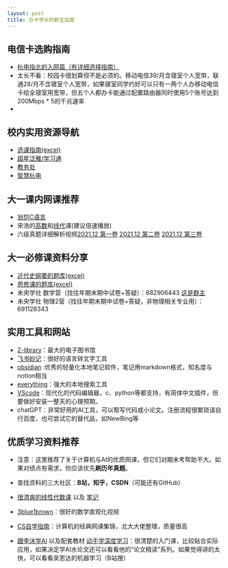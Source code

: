 ```yaml
---
layout: post
title: 办卡学长的新生指南
---
```


## 电信卡选购指南
- [杭电指北的入网篇（有详细选择指南）](https://www.yuque.com/hduer/guide/choose-networks)
- 太长不看：校园卡很划算但不是必须的。移动电信39/月含寝室个人宽带，联通28/月不含寝室个人宽带，如果寝室同学约好可以只有一两个人办移动电信卡给全寝室用宽带，但五个人都办卡能通过配置路由器同时使用5个账号达到200Mbps * 5的千兆速率
- 

## 校内实用资源导航
- [选课指南(excel)](https://github.com/tuixiaodianxinka/tuixiaodianxinka.github.io/raw/master/_assets/HDU%E9%80%89%E8%AF%BE%E6%8C%87%E5%8C%97_by%20STEA%20TEAM.xlsx)
- [超星泛雅/学习通](https://passport2.chaoxing.com/)
- [教务处](https://jwc.hdu.edu.cn/)
- [智慧杭电](https://i.hdu.edu.cn/)


## 大一课内网课推荐
- [翁恺C语言](https://www.bilibili.com/video/BV1XZ4y1S7e1)
- 宋浩的[高数](https://www.bilibili.com/video/BV1Eb411u7Fw)和[线代](https://www.bilibili.com/video/BV1aW411Q7x1)课(建议倍速播放)
- 六级真题详细解析视频[2021.12 第一卷](https://www.bilibili.com/video/BV18U4y1U7HT) [2021.12 第二卷](https://www.bilibili.com/video/BV1434y177HB)   [2021.12 第三卷](https://www.bilibili.com/video/BV1og411D7Wn)


## 大一必修课资料分享
- [近代史纲要的题库(excel)](https://github.com/tuixiaodianxinka/tuixiaodianxinka.github.io/raw/master/_assets/%E4%B8%AD%E5%9B%BD%E8%BF%91%E7%8E%B0%E4%BB%A3%E5%8F%B2%E7%BA%B2%E8%A6%81%EF%BC%88%E8%AF%BE%E7%A8%8B%E7%BB%84%EF%BC%89-%E9%A2%98%E5%BA%93%EF%BC%882022-2023-1%EF%BC%89.xls)
- [思修课的题库(excel)](https://github.com/tuixiaodianxinka/tuixiaodianxinka.github.io/raw/master/_assets/22-23-2%E6%80%9D%E6%83%B3%E9%81%93%E5%BE%B7%E4%B8%8E%E6%B3%95%E6%B2%BB%E9%A2%98%E5%BA%93.xlsx)
- 未央学社 数学营（找往年期末期中试卷+答疑）：682906443                 [这是群主](https://www.zhihu.com/people/yong-tan-39-67)
- 未央学社 物理2营（找往年期末期中试卷+答疑，非物理相关专业用）：691128343


## 实用工具和网站
- [Z-library](https://singlelogin.re/)：最大的电子图书馆
- [飞书妙记](https://www.feishu.cn/hc/zh-CN/articles/022111234449)：很好的语言转文字工具
- [obsidian](https://obsidian.md/) :优秀的轻量化本地笔记软件，笔记用markdown格式，知名度与notion相当
- [everything](https://www.voidtools.com/zh-cn/)：强大的本地搜索工具
- [VScode](https://code.visualstudio.com/)：现代化的代码编辑器，c、python等都支持，有简体中文插件，但要做好安装一整天的心理预期。
- chatGPT：非常好用的AI工具，可以帮写代码或小论文。注册流程很繁琐请自行百度，也可尝试它的替代品，如NewBing等


## 优质学习资料推荐
- 注意：这里推荐了关于计算机与AI的优质网课，但它们对期末考帮助不大。如果对绩点有需求，你应该优先**刷历年真题**。

- 查找资料的三大社区：**B站，知乎，CSDN**（可能还有GitHub）


- [很清爽的线性代数课](https://www.bilibili.com/video/BV16Z4y1U7oU) 以及 [笔记](https://github.com/tuixiaodianxinka/tuixiaodianxinka.github.io/blob/master/_assets/The-Art-of-Linear-Algebra-zh-CN.pdf)


- [3blue1brown](https://space.bilibili.com/88461692)：很好的数学直观化视频


- [CS自学指南](csdiy.wiki)：计算机的经典网课集锦，北大大佬整理，质量很高


- [跟李沐学AI](https://space.bilibili.com/1567748478) 以及配套教材 [动手学深度学习](http://zh.d2l.ai/)：很清楚的入门课，比较贴合实际应用，如果决定学AI水论文还可以看看他的“论文精读”系列。如果觉得讲的太快，可以看看吴恩达的机器学习（B站搜）
